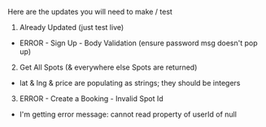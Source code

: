 Here are the updates you will need to make / test


1. Already Updated (just test live)
- ERROR - Sign Up - Body Validation (ensure password msg doesn't pop up)

2. Get All Spots (& everywhere else Spots are returned)
- lat & lng & price are populating as strings; they should be integers

3. ERROR - Create a Booking - Invalid Spot Id
- I'm getting error message: cannot read property of userId of null